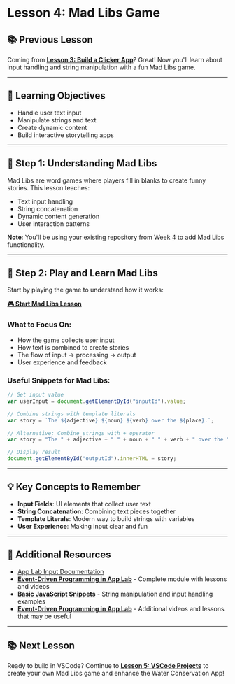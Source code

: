 # Lesson 4: Mad Libs Game

## 📚 **Previous Lesson**

Coming from **[Lesson 3: Build a Clicker App](./lesson-3-build-clicker-app.md)**? Great! Now you'll learn about input handling and string manipulation with a fun Mad Libs game.

---

## 🎯 **Learning Objectives**

- Handle user text input
- Manipulate strings and text
- Create dynamic content
- Build interactive storytelling apps

---

## 🚀 **Step 1: Understanding Mad Libs**

Mad Libs are word games where players fill in blanks to create funny stories. This lesson teaches:
- Text input handling
- String concatenation
- Dynamic content generation
- User interaction patterns

**Note**: You'll be using your existing repository from Week 4 to add Mad Libs functionality.

---

## 📱 **Step 2: Play and Learn Mad Libs**

Start by playing the game to understand how it works:

**[🎮 Start Mad Libs Lesson](https://studio.code.org/courses/csp5-virtual/units/1/lessons/7/levels/1)**

### **What to Focus On:**
- How the game collects user input
- How text is combined to create stories
- The flow of input → processing → output
- User experience and feedback

### **Useful Snippets for Mad Libs:**
```javascript
// Get input value
var userInput = document.getElementById("inputId").value;

// Combine strings with template literals
var story = `The ${adjective} ${noun} ${verb} over the ${place}.`;

// Alternative: Combine strings with + operator
var story = "The " + adjective + " " + noun + " " + verb + " over the " + place + ".";

// Display result
document.getElementById("outputId").innerHTML = story;
```

---

## 💡 **Key Concepts to Remember**

- **Input Fields**: UI elements that collect user text
- **String Concatenation**: Combining text pieces together
- **Template Literals**: Modern way to build strings with variables
- **User Experience**: Making input clear and fun

---

## 🔗 **Additional Resources**

- [App Lab Input Documentation](https://studio.code.org/docs/applab/getText)
- **[Event-Driven Programming in App Lab](https://studio.code.org/courses/csp5-virtual/units/1)** - Complete module with lessons and videos
- **[Basic JavaScript Snippets](../../../resources/skill-guides/basic-js-snippets.md)** - String manipulation and input handling examples
- **[Event-Driven Programming in App Lab](https://studio.code.org/courses/csp5-virtual/units/1)** - Additional videos and lessons that may be useful

---

## 📚 **Next Lesson**

Ready to build in VSCode? Continue to **[Lesson 5: VSCode Projects](./lesson-5-water-conservation-app.md)** to create your own Mad Libs game and enhance the Water Conservation App!
